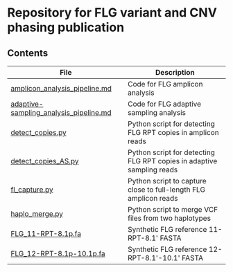 # Repository for FLG variant and CNV phasing publication

## Contents
| File | Description |
| --- | --- |
| [amplicon_analysis_pipeline.md](./scripts/amplicon_analysis_pipeline.md) | Code for FLG amplicon analysis |
| [adaptive-sampling_analysis_pipeline.md](./scripts/adaptive-sampling_analysis_pipeline.md) | Code for FLG adaptive sampling analysis |
| [detect_copies.py](./scripts/detect_copies.py) | Python script for detecting FLG RPT copies in amplicon reads |
| [detect_copies_AS.py](./scripts/detect_copies_AS.py) | Python script for detecting FLG RPT copies in adaptive sampling reads|
| [fl_capture.py](./scripts/fl_capture.py) | Python script to capture close to full-length FLG amplicon reads |
| [haplo_merge.py](./scripts/haplo_merge.py) | Python script to merge VCF files from two haplotypes |
| [FLG_11-RPT-8.1p.fa](./scripts/FLG_11-RPT-8.1p.fa) | Synthetic FLG reference 11-RPT-8.1' FASTA |
| [FLG_12-RPT-8.1p-10.1p.fa](./scripts/FLG_12-RPT-8.1p-10.1p.fa) | Synthetic FLG reference 12-RPT-8.1'-10.1' FASTA |
